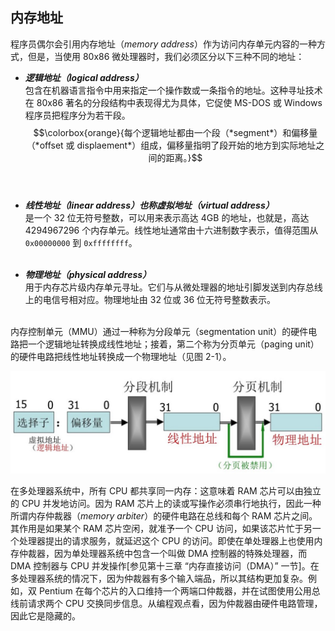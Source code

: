 ## 内存地址

程序员偶尔会引用内存地址（*memory address*）作为访问内存单元内容的一种方式，但是，当使用 80x86 微处理器时，我们必须区分以下三种不同的地址：

* ***逻辑地址（logical address）***  
包含在机器语言指令中用来指定一个操作数或一条指令的地址。这种寻址技术在 80x86 著名的分段结构中表现得尤为具体，它促使 MS-DOS 或 Windows 程序员把程序分为若干段。$$\colorbox{orange}{每个逻辑地址都由一个段（*segment*）和偏移量（*offset 或 displaement*）组成，偏移量指明了段开始的地方到实际地址之间的距离。}$$  
&emsp;  

* ***线性地址（linear address）也称虚拟地址（virtual address）***  
是一个 32 位无符号整数，可以用来表示高达 4GB 的地址，也就是，高达 4294967296 个内存单元。线性地址通常由十六进制数字表示，值得范围从 `0x00000000` 到 `0xffffffff`。  
&emsp;  

* ***物理地址（physical address）***  
用于内存芯片级内存单元寻址。它们与从微处理器的地址引脚发送到内存总线上的电信号相对应。物理地址由 32 位或 36 位无符号整数表示。  
&emsp;  

内存控制单元（MMU）通过一种称为分段单元（segmentation unit）的硬件电路把一个逻辑地址转换成线性地址；接着，第二个称为分页单元（paging unit）的硬件电路把线性地址转换成一个物理地址（见图 2-1）。

![图 2-1：逻辑地址转换](static/2_1.jpg)

在多处理器系统中，所有 CPU 都共享同一内存：这意味着 RAM 芯片可以由独立的 CPU 并发地访问。因为 RAM 芯片上的读或写操作必须串行地执行，因此一种所谓内存仲裁器（*memory arbiter*）的硬件电路在总线和每个 RAM 芯片之间。其作用是如果某个 RAM 芯片空闲，就准予一个 CPU 访问，如果该芯片忙于另一个处理器提出的请求服务，就延迟这个 CPU 的访问。即使在单处理器上也使用内存仲裁器，因为单处理器系统中包含一个叫做 DMA 控制器的特殊处理器，而 DMA 控制器与 CPU 并发操作[参见第十三章 “内存直接访问（DMA）” 一节]。在多处理器系统的情况下，因为仲裁器有多个输入端品，所以其结构更加复杂。例如，双 Pentium 在每个芯片的入口维持一个两端口仲裁器，并在试图使用公用总线前请求两个 CPU 交换同步信息。从编程观点看，因为仲裁器由硬件电路管理，因此它是隐藏的。


